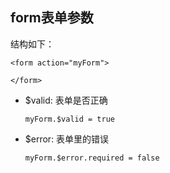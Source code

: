 ## form表单参数
结构如下：

    <form action="myForm">

    </form>

* $valid: 表单是否正确

      myForm.$valid = true

* $error: 表单里的错误
    
      myForm.$error.required = false